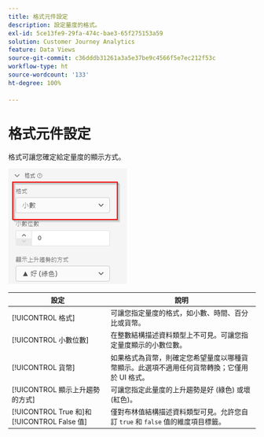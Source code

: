 ```yaml
---
title: 格式元件設定
description: 設定量度的格式。
exl-id: 5ce13fe9-29fa-474c-bae3-65f275153a59
solution: Customer Journey Analytics
feature: Data Views
source-git-commit: c36dddb31261a3a5e37be9c4566f5e7ec212f53c
workflow-type: ht
source-wordcount: '133'
ht-degree: 100%

---
```


# 格式元件設定

格式可讓您確定給定量度的顯示方式。

![格式設定](../assets/format-settings.png)

| 設定 | 說明 |
| --- | --- |
| [!UICONTROL 格式] | 可讓您指定量度的格式，如小數、時間、百分比或貨幣。 |
| [!UICONTROL 小數位數] | 在整數結構描述資料類型上不可見。可讓您指定量度顯示的小數位數。 |
| [!UICONTROL 貨幣] | 如果格式為貨幣，則確定您希望量度以哪種貨幣顯示。此選項不適用任何貨幣轉換；它僅用於 UI 格式。 |
| [!UICONTROL 顯示上升趨勢的方式] | 可讓您指定此量度的上升趨勢是好 (綠色) 或壞 (紅色)。 |
| [!UICONTROL True 和]和 [!UICONTROL False 值] | 僅對布林值結構描述資料類型可見。允許您自訂 `true` 和 `false` 值的維度項目標籤。 |
